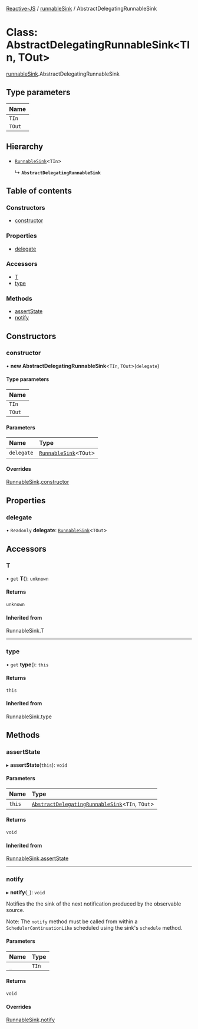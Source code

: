 [Reactive-JS](../README.md) / [runnableSink](../modules/runnableSink.md) / AbstractDelegatingRunnableSink

# Class: AbstractDelegatingRunnableSink<TIn, TOut\>

[runnableSink](../modules/runnableSink.md).AbstractDelegatingRunnableSink

## Type parameters

| Name |
| :------ |
| `TIn` |
| `TOut` |

## Hierarchy

- [`RunnableSink`](runnableSink.RunnableSink.md)<`TIn`\>

  ↳ **`AbstractDelegatingRunnableSink`**

## Table of contents

### Constructors

- [constructor](runnableSink.AbstractDelegatingRunnableSink.md#constructor)

### Properties

- [delegate](runnableSink.AbstractDelegatingRunnableSink.md#delegate)

### Accessors

- [T](runnableSink.AbstractDelegatingRunnableSink.md#t)
- [type](runnableSink.AbstractDelegatingRunnableSink.md#type)

### Methods

- [assertState](runnableSink.AbstractDelegatingRunnableSink.md#assertstate)
- [notify](runnableSink.AbstractDelegatingRunnableSink.md#notify)

## Constructors

### constructor

• **new AbstractDelegatingRunnableSink**<`TIn`, `TOut`\>(`delegate`)

#### Type parameters

| Name |
| :------ |
| `TIn` |
| `TOut` |

#### Parameters

| Name | Type |
| :------ | :------ |
| `delegate` | [`RunnableSink`](runnableSink.RunnableSink.md)<`TOut`\> |

#### Overrides

[RunnableSink](runnableSink.RunnableSink.md).[constructor](runnableSink.RunnableSink.md#constructor)

## Properties

### delegate

• `Readonly` **delegate**: [`RunnableSink`](runnableSink.RunnableSink.md)<`TOut`\>

## Accessors

### T

• `get` **T**(): `unknown`

#### Returns

`unknown`

#### Inherited from

RunnableSink.T

___

### type

• `get` **type**(): `this`

#### Returns

`this`

#### Inherited from

RunnableSink.type

## Methods

### assertState

▸ **assertState**(`this`): `void`

#### Parameters

| Name | Type |
| :------ | :------ |
| `this` | [`AbstractDelegatingRunnableSink`](runnableSink.AbstractDelegatingRunnableSink.md)<`TIn`, `TOut`\> |

#### Returns

`void`

#### Inherited from

[RunnableSink](runnableSink.RunnableSink.md).[assertState](runnableSink.RunnableSink.md#assertstate)

___

### notify

▸ **notify**(`_`): `void`

Notifies the the sink of the next notification produced by the observable source.

Note: The `notify` method must be called from within a `SchedulerContinuationLike`
scheduled using the sink's `schedule` method.

#### Parameters

| Name | Type |
| :------ | :------ |
| `_` | `TIn` |

#### Returns

`void`

#### Overrides

[RunnableSink](runnableSink.RunnableSink.md).[notify](runnableSink.RunnableSink.md#notify)
